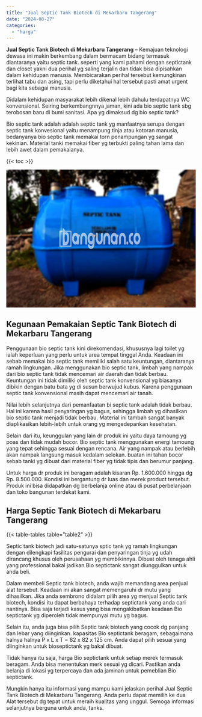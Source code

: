 ```yaml
---
title: "Jual Septic Tank Biotech di Mekarbaru Tangerang"
date: "2024-08-27"
categories: 
  - "harga"
---
```


**Jual Septic Tank Biotech di Mekarbaru Tangerang** – Kemajuan teknologi dewasa ini makin berkembang dalam bermacam bidang termasuk diantaranya yaitu septic tank. seperti yang kami pahami dengan septictank dan closet yakni dua perihal yg saling terjalin dan tidak bisa dipisahkan dalam kehidupan manusia. Membicarakan perihal tersebut kemungkinan terlihat tabu dan asing, tapi perlu diketahui hal tersebut pasti amat urgent bagi kita sebagai manusia.

Didalam kehidupan masyarakat lebih dikenal lebih dahulu terdapatnya WC konvensional. Seiring berkembangnnya jaman, kini ada bio septic tank sbg terobosan baru di bumi sanitasi. Apa yg dimaksud dg bio septic tank?

Bio septic tank adalah adalah septic tank yg manfaatnya serupa dengan septic tank konvesional yaitu menampung tinja atau kotoran manusia, bedanyanya bio septic tank memakai torn penampungan yg sangat kekinian. Material tanki memakai fiber yg terbukti paling tahan lama dan lebih awet dalam pemakaianya.

{{< toc >}}

![Jual Septic Tank Biotech di Mekarbaru Tangerang](/images/jual-bio-septictank-17.png)

## Kegunaan Pemakaian Septic Tank Biotech di Mekarbaru Tangerang

Penggunaan bio septic tank kini direkomendasi, khususnya lagi toilet yg ialah keperluan yang perlu untuk area tempat tinggal Anda. Keadaan ini sebab memakai bio septic tank memiliki salah satu keuntungan, diantaranya ramah lingkungan. Jika menggunakan bio septic tank, limbah yang nampak dari bio septic tank tidak mencemari air daerah dan tidak berbau. Keuntungan ini tidak dimiliki oleh septic tank konvensional yg biasanya dibikin dengan batu bata yg di susun berwujud kubus. Karena penggunaan septic tank konvensional masih dapat mencemari air tanah.

Nilai lebih selanjutnya dari pemanfaatan bi septic tank adalah tidak berbau. Hal ini karena hasil penyaringan yg bagus, sehingga limbah yg dihasilkan bio septic tank menjadi tidak berbau. Material ini tambah sangat banyak diaplikasikan lebih-lebih untuk orang yg mengedepankan kesehatan.

Selain dari itu, keunggulan yang lain dr produk ini yaitu daya tamoung yg poas dan tidak mudah bocor. Bio septic tank menggunakan energi tamoung yang tepat sehingga sesuai dengan rencana. Air yang nampak atau berlebih akan nampak langsung masuk kedalam selokan. buatan ini tahan bocor sebab tanki yg dibuat dari material fiber yg tidak tipis dan berumur panjang.

Untuk harga dr produk ini beragam adalah kisaran Rp. 1.600.000 hingga dg Rp. 8.500.000. Kondisi ini bergantung dr luas dan merek product tersebut. Produk ini bisa didapatkan dg berbelanja online atau di pusat perbelanjaan dan toko bangunan terdekat kami.

## Harga Septic Tank Biotech di Mekarbaru Tangerang

{{< table-tables table="table2" >}}

Septic tank biotech jadi satu-satunya sptic tank yg ramah lingkungan dengan dilengkapi fasilitas pengurai dan penyaringan tinja yg udah dirancang khusus oleh perusahaan yg membikinnya. Dibuat oleh tenaga ahli yang professional bakal jadikan Bio septictank sangat diunggulkan untuk anda beli.

Dalam membeli Septic tank biotech, anda wajib memandang area penjual alat tersebut. Keadaan ini akan sangat memengaruhi dr mutu yang dihasilkan. Jika anda sembrono didalam pilih area yg menjual Septic tank biotech, kondisi itu dapat berbahaya terhadap septictank yang anda cari nantinya. Bisa saja terjadi kasus yang bisa mengakibatkan keadaan Bio septictank yg diperoleh tidak mempunyai mutu yg bagus.

Selain itu, anda juga bisa pilih Septic tank biotech yang cocok dg panjang dan lebar yang diinginkan. kapasitas Bio septictank beragam, sebagaimana halnya halnya P x L x T = 82 x 82 x 125 cm. Anda dapat pilih sesuai yang diinginkan untuk bioseptictank yg bakal dibuat.

Tidak hanya itu saja, harga Bio septictank untuk setiap merek termasuk beragam. Anda bisa menentukan merk sesuai yg dicari. Pastikan anda belanja di lokasi yg terpercaya dan ada jaminan untuk pemeblian Bio septictank.

Mungkin hanya itu informasi yang mampu kami jelaskan perihal Jual Septic Tank Biotech di Mekarbaru Tangerang. Anda perlu dapat memilih ke dua Alat tersebut dg tepat untuk meraih kualitas yang unggul. Semoga informasi selanjutnya berguna untuk anda, tanks.
